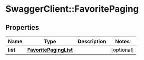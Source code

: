 # SwaggerClient::FavoritePaging

## Properties
Name | Type | Description | Notes
------------ | ------------- | ------------- | -------------
**list** | [**FavoritePagingList**](FavoritePagingList.md) |  | [optional] 


